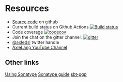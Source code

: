 # Resources

* [Source code](https://github.com/axlelang/axle) on github
* Current build status on Github Actions [![Build status](https://github.com/axlelang/axle/workflows/Continuous%20Integration/badge.svg)](https://github.com/axlelang/axle/actions?query=workflow%3A%22Continuous+Integration%22)
* Code coverage [![codecov](http://codecov.io/github/axlelang/axle/coverage.svg?branch=master)](http://codecov.io/github/axlelang/axle?branch=master)
* Join the chat on the gitter channel: [![gitter](https://badges.gitter.im/Join%20Chat.svg)](https://gitter.im/axlelang/axle?utm_source=badge&utm_medium=badge&utm_campaign=pr-badge&utm_content=badge)
* [@axledsl](https://twitter.com/axledsl) twitter handle
* [AxleLang YouTube Channel](http://www.youtube.com/user/axlelang)

## Other links

[Using Sonatype](http://www.scala-sbt.org/release/docs/Using-Sonatype.html)
[Sonatype guide](http://central.sonatype.org/pages/ossrh-guide.html)
[sbt-pgp](http://www.scala-sbt.org/sbt-pgp/)
